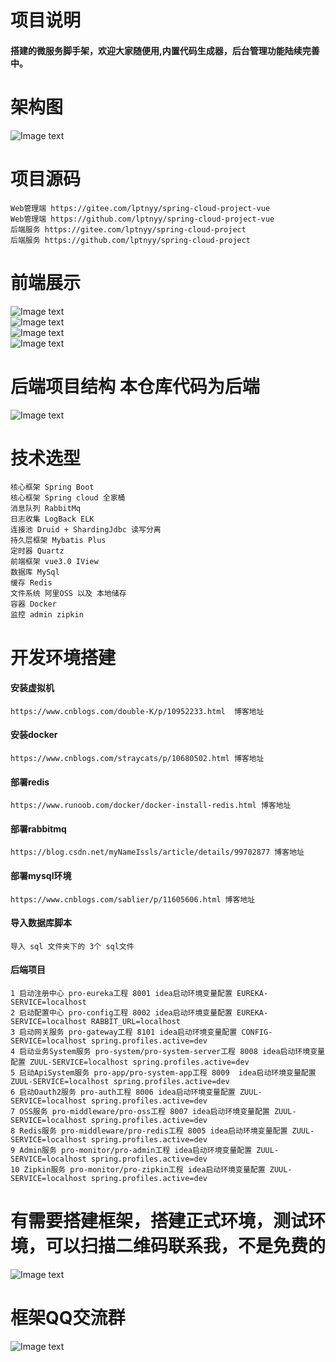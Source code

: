 # 项目说明
#### 搭建的微服务脚手架，欢迎大家随便用,内置代码生成器，后台管理功能陆续完善中。
# 架构图  
![Image text](image/Framework.jpg) 
# 项目源码
    Web管理端 https://gitee.com/lptnyy/spring-cloud-project-vue
    Web管理端 https://github.com/lptnyy/spring-cloud-project-vue
    后端服务 https://gitee.com/lptnyy/spring-cloud-project
    后端服务 https://github.com/lptnyy/spring-cloud-project
# 前端展示
![Image text](image/1.png)   
![Image text](image/2.png)   
![Image text](image/3.png)   
![Image text](image/4.png) 
# 后端项目结构 本仓库代码为后端
![Image text](image/files.png)  
# 技术选型  
    核心框架 Spring Boot  
    核心框架 Spring cloud 全家桶  
    消息队列 RabbitMq  
    日志收集 LogBack ELK
    连接池 Druid + ShardingJdbc 读写分离  
    持久层框架 Mybatis Plus
    定时器 Quartz
    前端框架 vue3.0 IView  
    数据库 MySql
    缓存 Redis
    文件系统 阿里OSS 以及 本地储存 
    容器 Docker  
    监控 admin zipkin  
# 开发环境搭建
#### 安装虚拟机
    https://www.cnblogs.com/double-K/p/10952233.html  博客地址  
#### 安装docker
    https://www.cnblogs.com/straycats/p/10680502.html 博客地址  
#### 部署redis
    https://www.runoob.com/docker/docker-install-redis.html 博客地址 
#### 部署rabbitmq
    https://blog.csdn.net/myNameIssls/article/details/99702877 博客地址 
#### 部署mysql环境 
    https://www.cnblogs.com/sablier/p/11605606.html 博客地址 
#### 导入数据库脚本
    导入 sql 文件夹下的 3个 sql文件
#### 后端项目
    1 启动注册中心 pro-eureka工程 8001 idea启动环境变量配置 EUREKA-SERVICE=localhost
    2 启动配置中心 pro-config工程 8002 idea启动环境变量配置 EUREKA-SERVICE=localhost RABBIT_URL=localhost
    3 启动网关服务 pro-gateway工程 8101 idea启动环境变量配置 CONFIG-SERVICE=localhost spring.profiles.active=dev
    4 启动业务System服务 pro-system/pro-system-server工程 8008 idea启动环境变量配置 ZUUL-SERVICE=localhost spring.profiles.active=dev
    5 启动ApiSystem服务 pro-app/pro-system-app工程 8009  idea启动环境变量配置 ZUUL-SERVICE=localhost spring.profiles.active=dev
    6 启动Oauth2服务 pro-auth工程 8006 idea启动环境变量配置 ZUUL-SERVICE=localhost spring.profiles.active=dev
    7 OSS服务 pro-middleware/pro-oss工程 8007 idea启动环境变量配置 ZUUL-SERVICE=localhost spring.profiles.active=dev
    8 Redis服务 pro-middleware/pro-redis工程 8005 idea启动环境变量配置 ZUUL-SERVICE=localhost spring.profiles.active=dev
    9 Admin服务 pro-monitor/pro-admin工程 idea启动环境变量配置 ZUUL-SERVICE=localhost spring.profiles.active=dev
    10 Zipkin服务 pro-monitor/pro-zipkin工程 idea启动环境变量配置 ZUUL-SERVICE=localhost spring.profiles.active=dev  

# 有需要搭建框架，搭建正式环境，测试环境，可以扫描二维码联系我，不是免费的  
![Image text](image/1588349753825.jpg) 

# 框架QQ交流群  
![Image text](image/qq.png)  
